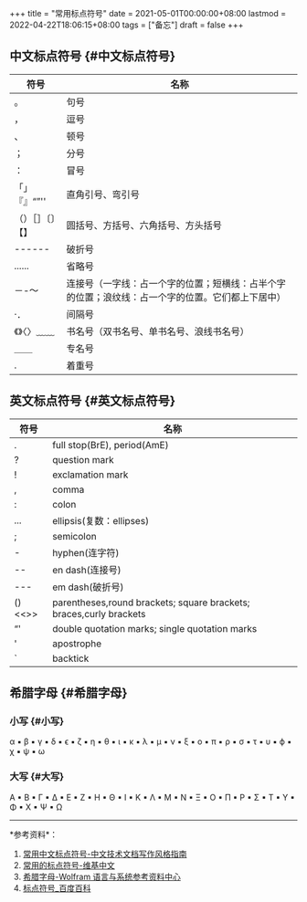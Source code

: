+++
title = "常用标点符号"
date = 2021-05-01T00:00:00+08:00
lastmod = 2022-04-22T18:06:15+08:00
tags = ["备忘"]
draft = false
+++

## 中文标点符号 {#中文标点符号}

| 符号             | 名称                                                                                             |
| ---------------- | ------------------------------------------------------------------------------------------------ |
| 。               | 句号                                                                                             |
| ，               | 逗号                                                                                             |
| 、               | 顿号                                                                                             |
| ；               | 分号                                                                                             |
| ：               | 冒号                                                                                             |
| 「」『』“”''     | 直角引号、弯引号                                                                                 |
| （）［］〔〕【】 | 圆括号、方括号、六角括号、方头括号                                                               |
| ------           | 破折号                                                                                           |
| ......           | 省略号                                                                                           |
| －-～            | 连接号（一字线：占一个字的位置；短横线：占半个字的位置；浪纹线：占一个字的位置。它们都上下居中） |
| ·．              | 间隔号                                                                                           |
| 《》〈〉﹏﹏     | 书名号（双书名号、单书名号、浪线书名号）                                                         |
| ＿＿             | 专名号                                                                                           |
| .                | 着重号                                                                                           |

## 英文标点符号 {#英文标点符号}

| 符号               | 名称                                                               |
| ------------------ | ------------------------------------------------------------------ |
| .                  | full stop(BrE), period(AmE)                                        |
| ?                  | question mark                                                      |
| !                  | exclamation mark                                                   |
| ,                  | comma                                                              |
| :                  | colon                                                              |
| ...                | ellipsis(复数：ellipses)                                           |
| ;                  | semicolon                                                          |
| -                  | hyphen(连字符)                                                     |
| --                 | en dash(连接号)                                                    |
| ---                | em dash(破折号)                                                    |
| ()&lt;&lt;&gt;&gt; | parentheses,round brackets; square brackets; braces,curly brackets |
| “'                 | double quotation marks; single quotation marks                     |
| '                  | apostrophe                                                         |
| \`                 | backtick                                                           |

## 希腊字母 {#希腊字母}

### 小写 {#小写}

α ▪ β ▪ γ ▪ δ ▪ ϵ ▪ ζ ▪ η ▪ θ ▪ ι ▪ κ ▪ λ ▪ μ ▪ ν ▪ ξ ▪ ο ▪ π ▪ ρ ▪ σ ▪
τ ▪ υ ▪ ϕ ▪ χ ▪ ψ ▪ ω

### 大写 {#大写}

Α ▪ Β ▪ Γ ▪ Δ ▪ Ε ▪ Ζ ▪ Η ▪ Θ ▪ Ι ▪ Κ ▪ Λ ▪ Μ ▪ Ν ▪ Ξ ▪ Ο ▪ Π ▪ Ρ ▪ Σ ▪
Τ ▪ Υ ▪ Φ ▪ Χ ▪ Ψ ▪ Ω

---

\*参考资料\*：

1.  [常用中文标点符号-中文技术文档写作风格指南](https://zh-style-guide.readthedocs.io/zh_CN/latest/%E6%A0%87%E7%82%B9%E7%AC%A6%E5%8F%B7/%E5%B8%B8%E7%94%A8%E4%B8%AD%E6%96%87%E6%A0%87%E7%82%B9%E7%AC%A6%E5%8F%B7.html)
2.  [常用的标点符号-维基中文](https://zh.wikipedia.org/wiki/%E6%A0%87%E7%82%B9%E7%AC%A6%E5%8F%B7#%E5%B8%B8%E7%94%A8%E7%9A%84%E6%A0%87%E7%82%B9%E7%AC%A6%E5%8F%B7)
3.  [希腊字母-Wolfram
    语言与系统参考资料中心](https://reference.wolframcloud.com/language/guide/GreekLetters.html.zh)
4.  [标点符号\_百度百科](https://baike.baidu.com/item/%E6%A0%87%E7%82%B9%E7%AC%A6%E5%8F%B7)

